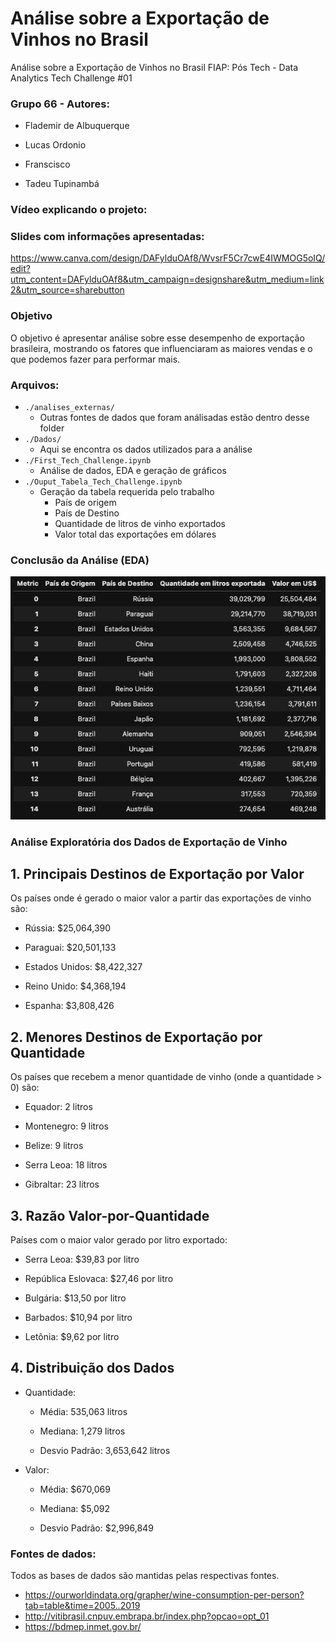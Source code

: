 # Análise sobre a Exportação de Vinhos no Brasil

Análise sobre a Exportação de Vinhos no Brasil
FIAP: Pós Tech - Data Analytics Tech Challenge #01

### Grupo 66 - Autores:

- Flademir de Albuquerque

- Lucas Ordonio

- Franscisco

- Tadeu Tupinambá
### Vídeo explicando o projeto:


### Slides com informações apresentadas:
https://www.canva.com/design/DAFylduOAf8/WvsrF5Cr7cwE4IWMOG5oIQ/edit?utm_content=DAFylduOAf8&utm_campaign=designshare&utm_medium=link2&utm_source=sharebutton

### Objetivo
O objetivo é apresentar análise sobre esse desempenho de exportação brasileira, mostrando os fatores que influenciaram as maiores vendas e o que podemos fazer para performar mais.

### Arquivos:

- `./analises_externas/`
  - Outras fontes de dados que foram análisadas estão dentro desse folder
- `./Dados/`
  - Aqui se encontra os dados utilizados para a análise
- `./First_Tech_Challenge.ipynb`
  - Análise de dados, EDA e geração de gráficos
- `./Ouput_Tabela_Tech_Challenge.ipynb`
  - Geração da tabela requerida pelo trabalho
    - País de origem
    - País de Destino
    - Quantidade de litros de vinho exportados
    - Valor total das exportações em dólares


### Conclusão da Análise (EDA)

![Tabela final gerada](./images/tabela_resultado.png)

### Análise Exploratória dos Dados de Exportação de Vinho
## 1. Principais Destinos de Exportação por Valor
Os países onde é gerado o maior valor a partir das exportações de vinho são:

- Rússia: $25,064,390

- Paraguai: $20,501,133

- Estados Unidos: $8,422,327

- Reino Unido: $4,368,194

- Espanha: $3,808,426

## 2. Menores Destinos de Exportação por Quantidade
Os países que recebem a menor quantidade de vinho (onde a quantidade > 0) são:

- Equador: 2 litros

- Montenegro: 9 litros

- Belize: 9 litros

- Serra Leoa: 18 litros

- Gibraltar: 23 litros


## 3. Razão Valor-por-Quantidade
Países com o maior valor gerado por litro exportado:

- Serra Leoa: $39,83 por litro

- República Eslovaca: $27,46 por litro

- Bulgária: $13,50 por litro

- Barbados: $10,94 por litro

- Letônia: $9,62 por litro

## 4. Distribuição dos Dados
- Quantidade:
  - Média: 535,063 litros

  - Mediana: 1,279 litros

  - Desvio Padrão: 3,653,642 litros

- Valor:
  - Média: $670,069

  - Mediana: $5,092

  - Desvio Padrão: $2,996,849

### Fontes de dados:
Todos as bases de dados são mantidas pelas respectivas fontes.

- https://ourworldindata.org/grapher/wine-consumption-per-person?tab=table&time=2005..2019
- http://vitibrasil.cnpuv.embrapa.br/index.php?opcao=opt_01
- https://bdmep.inmet.gov.br/
